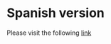 # Spanish version

Please visit the following [link](https://odp-aws-smn.github.io/documentation_wrf_det/)
